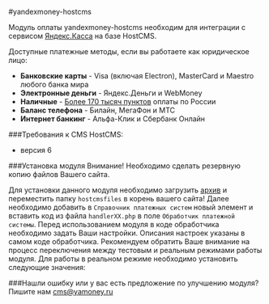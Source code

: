 #yandexmoney-hostcms

Модуль оплаты yandexmoney-hostcms необходим для интеграции с сервисом [Яндекс.Касса](http://kassa.yandex.ru/) на базе HostCMS. 

Доступные платежные методы, если вы работаете как юридическое лицо:
* **Банковские карты** -  Visa (включая Electron), MasterCard и Maestro любого банка мира
* **Электронные деньги** - Яндекс.Деньги и WebMoney
* **Наличные** - [Более 170 тысяч пунктов](https://money.yandex.ru/pay/doc.xml?id=526209) оплаты по России
* **Баланс телефона** - Билайн, МегаФон и МТС
* **Интернет банкинг** - Альфа-Клик и Сбербанк Онлайн

###Требования к CMS HostCMS:
* версия 6

###Установка модуля
Внимание! Необходимо сделать резервную копию файлов Вашего сайта.

Для установки данного модуля необходимо загрузить [архив](https://github.com/yandex-money/yandex-money-cms-hostcms/archive/master.zip) и переместить папку `hostcmsfiles` в корень вашего сайта!
Далее необходимо добавить в `Справочник платежных систем` новый элемент и вставить код из файла `handlerXX.php` в поле `Обработчик платежной системы`. 
Перед использованием модуля в коде обработчика необходимо задать Ваши настройки. Описания настроек указаны в самом коде обработчика. 
Рекомендуем обратить Ваше внимание на процесс переключения между тестовым и реальным режимами работы модуля. 
Для работы в реальном режиме необходимо установить следующие значения:


###Нашли ошибку или у вас есть предложение по улучшению модуля?
Пишите нам cms@yamoney.ru
